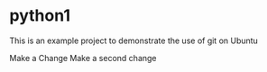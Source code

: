 # python1
This is an example project to demonstrate the use of git on Ubuntu

Make a Change
Make a second change
